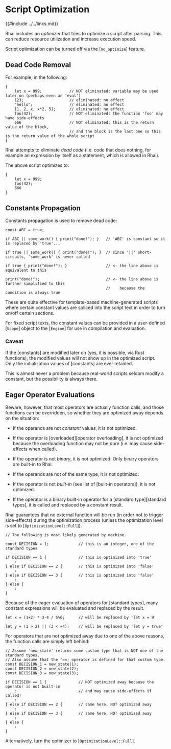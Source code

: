 Script Optimization
===================

{{#include ../../links.md}}

Rhai includes an _optimizer_ that tries to optimize a script after parsing.
This can reduce resource utilization and increase execution speed.

Script optimization can be turned off via the [`no_optimize`] feature.


Dead Code Removal
----------------

For example, in the following:

```rust,no_run
{
    let x = 999;            // NOT eliminated: variable may be used later on (perhaps even an 'eval')
    123;                    // eliminated: no effect
    "hello";                // eliminated: no effect
    [1, 2, x, x*2, 5];      // eliminated: no effect
    foo(42);                // NOT eliminated: the function 'foo' may have side-effects
    666                     // NOT eliminated: this is the return value of the block,
                            // and the block is the last one so this is the return value of the whole script
}
```

Rhai attempts to eliminate _dead code_ (i.e. code that does nothing, for example an expression by itself as a statement,
which is allowed in Rhai).

The above script optimizes to:

```rust,no_run
{
    let x = 999;
    foo(42);
    666
}
```


Constants Propagation
--------------------

Constants propagation is used to remove dead code:

```rust,no_run
const ABC = true;

if ABC || some_work() { print("done!"); }   // 'ABC' is constant so it is replaced by 'true'...

if true || some_work() { print("done!"); }  // since '||' short-circuits, 'some_work' is never called

if true { print("done!"); }                 // <- the line above is equivalent to this

print("done!");                             // <- the line above is further simplified to this
                                            //    because the condition is always true
```

These are quite effective for template-based machine-generated scripts where certain constant values
are spliced into the script text in order to turn on/off certain sections.

For fixed script texts, the constant values can be provided in a user-defined [`Scope`] object
to the [`Engine`] for use in compilation and evaluation.

### Caveat

If the [constants] are modified later on (yes, it is possible, via Rust functions),
the modified values will not show up in the optimized script.
Only the initialization values of [constants] are ever retained.

This is almost never a problem because real-world scripts seldom modify a constant,
but the possibility is always there.


Eager Operator Evaluations
-------------------------

Beware, however, that most operators are actually function calls, and those functions can be overridden,
so whether they are optimized away depends on the situation:

* If the operands are not _constant_ values, it is not optimized.

* If the operator is [overloaded][operator overloading], it is not optimized because the overloading
  function may not be _pure_ (i.e. may cause side-effects when called).

* If the operator is not _binary_, it is not optimized. Only binary operators are built-in to Rhai.

* If the operands are not of the same type, it is not optimized.

* If the operator is not _built-in_ (see list of [built-in operators]), it is not optimized.

* If the operator is a binary built-in operator for a [standard type][standard types], it is called
  and replaced by a constant result.

Rhai guarantees that no external function will be run (in order not to trigger side-effects) during the
optimization process (unless the optimization level is set to [`OptimizationLevel::Full`]).

```rust,no_run
// The following is most likely generated by machine.

const DECISION = 1;             // this is an integer, one of the standard types

if DECISION == 1 {              // this is optimized into 'true'
    :
} else if DECISION == 2 {       // this is optimized into 'false'
    :
} else if DECISION == 3 {       // this is optimized into 'false'
    :
} else {
    :
}
```

Because of the eager evaluation of operators for [standard types], many constant expressions will be evaluated
and replaced by the result.

```rust,no_run
let x = (1+2) * 3-4 / 5%6;      // will be replaced by 'let x = 9'

let y = (1 > 2) || (3 < =4);    // will be replaced by 'let y = true'
```

For operators that are not optimized away due to one of the above reasons, the function calls
are simply left behind:

```rust,no_run
// Assume 'new_state' returns some custom type that is NOT one of the standard types.
// Also assume that the '==; operator is defined for that custom type.
const DECISION_1 = new_state(1);
const DECISION_2 = new_state(2);
const DECISION_3 = new_state(3);

if DECISION == 1 {              // NOT optimized away because the operator is not built-in
    :                           // and may cause side-effects if called!
    :
} else if DECISION == 2 {       // same here, NOT optimized away
    :
} else if DECISION == 3 {       // same here, NOT optimized away
    :
} else {
    :
}
```

Alternatively, turn the optimizer to [`OptimizationLevel::Full`].
